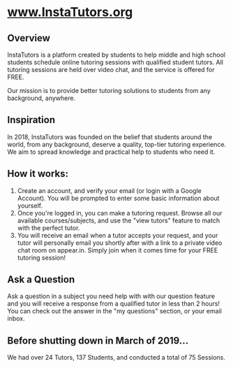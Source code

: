 # www.InstaTutors.org
 
 ## Overview
InstaTutors is a platform created by students to help middle and high school students schedule online tutoring sessions with qualified student tutors. All tutoring sessions are held over video chat, and the service is offered for FREE.

Our mission is to provide better tutoring solutions to students from any background, anywhere.
 
 ## Inspiration
In 2018, InstaTutors was founded on the belief that students around the world, from any background, deserve a quality, top-tier tutoring experience. We aim to spread knowledge and practical help to students who need it. 
 
 ## How it works: 
 1) Create an account, and verify your email (or login with a Google Account). You will be prompted to enter some basic information about yourself.
 2) Once you're logged in, you can make a tutoring request. Browse all our available courses/subjects, and use the "view tutors" feature to match with the perfect tutor.
 3) You will receive an email when a tutor accepts your request, and your tutor will personally email you shortly after with a link to a private video chat room on appear.in. Simply join when it comes time for your FREE tutoring session!

## Ask a Question
Ask a question in a subject you need help with with our question feature and you will receive a response from a qualified tutor in less than 2 hours! You can check out the answer in the "my questions" section, or your email inbox.

 ## Before shutting down in March of 2019...
We had over 24 Tutors, 137 Students, and conducted a total of 75 Sessions.
